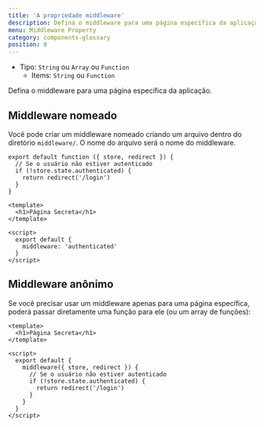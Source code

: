 ```yaml
---
title: 'A propriedade middleware'
description: Defina o middleware para uma página específica da aplicação.
menu: Middleware Property
category: components-glossary
position: 0
---
```


- Tipo: `String` ou `Array` ou `Function`
  - Items: `String` ou `Function`

Defina o middleware para uma página específica da aplicação.

## Middleware nomeado

Você pode criar um middleware nomeado criando um arquivo dentro do diretório `middleware/`. O nome do arquivo será o nome do middleware.

```js{[middleware/authenticated.js]}
export default function ({ store, redirect }) {
  // Se o usuário não estiver autenticado
  if (!store.state.authenticated) {
    return redirect('/login')
  }
}
```

```html{}[pages/secret.vue]
<template>
  <h1>Página Secreta</h1>
</template>

<script>
  export default {
    middleware: 'authenticated'
  }
</script>
```

## Middleware anônimo

Se você precisar usar um middleware apenas para uma página específica, poderá passar diretamente uma função para ele (ou um array de funções):

```html{[pages/secret.vue]}
<template>
  <h1>Página Secreta</h1>
</template>

<script>
  export default {
    middleware({ store, redirect }) {
      // Se o usuário não estiver autenticado
      if (!store.state.authenticated) {
        return redirect('/login')
      }
    }
  }
</script>
```
